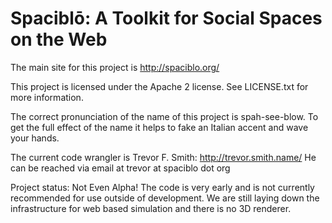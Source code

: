 # Spaciblō: A Toolkit for Social Spaces on the Web

The main site for this project is http://spaciblo.org/

This project is licensed under the Apache 2 license.  See LICENSE.txt for more information.

The correct pronunciation of the name of this project is spah-see-blow.
To get the full effect of the name it helps to fake an Italian accent and wave your hands. 

The current code wrangler is Trevor F. Smith: http://trevor.smith.name/
He can be reached via email at trevor at spaciblo dot org

Project status: Not Even Alpha!
The code is very early and is not currently recommended for use outside of development.  We are still laying down the infrastructure for web based simulation and there is no 3D renderer.

